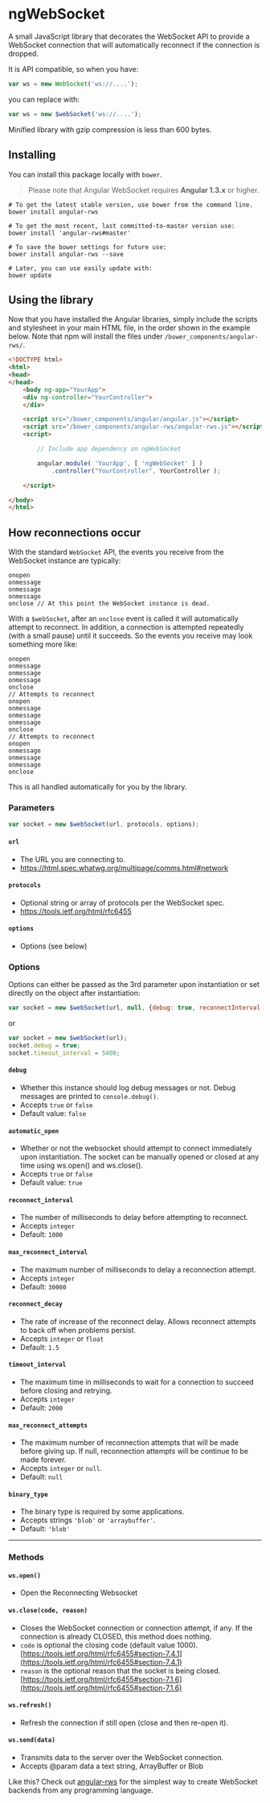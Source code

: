# ngWebSocket

A small JavaScript library that decorates the WebSocket API to provide a WebSocket connection that will automatically reconnect if the connection is dropped.

It is API compatible, so when you have:

```javascript
var ws = new WebSocket('ws://....');
```

you can replace with:

```javascript
var ws = new $webSocket('ws://....');
```

Minified library with gzip compression is less than 600 bytes.

## Installing

You can install this package locally with `bower`.

> Please note that Angular WebSocket requires **Angular 1.3.x** or higher.

```shell
# To get the latest stable version, use bower from the command line.
bower install angular-rws

# To get the most recent, last committed-to-master version use:
bower install 'angular-rws#master'

# To save the bower settings for future use:
bower install angular-rws --save

# Later, you can use easily update with:
bower update
```

## Using the library

Now that you have installed the Angular libraries, simply include the scripts and stylesheet in your main HTML file, in the order shown in the example below. Note that npm  will install the files under `/bower_components/angular-rws/`.

```html
<!DOCTYPE html>
<html>
<head>
</head>
    <body ng-app="YourApp">
    <div ng-controller="YourController">
    </div>

    <script src="/bower_components/angular/angular.js"></script>
    <script src="/bower_components/angular-rws/angular-rws.js"></script>
    <script>

        // Include app dependency on ngWebSocket

        angular.module( 'YourApp', [ 'ngWebSocket' ] )
            .controller("YourController", YourController );

    </script>

</body>
</html>
```

## How reconnections occur

With the standard `WebSocket` API, the events you receive from the WebSocket instance are typically:

    onopen
    onmessage
    onmessage
    onmessage
    onclose // At this point the WebSocket instance is dead.

With a `$webSocket`, after an `onclose` event is called it will automatically attempt to reconnect. In addition, a connection is attempted repeatedly (with a small pause) until it succeeds. So the events you receive may look something more like:

    onopen
    onmessage
    onmessage
    onmessage
    onclose
    // Attempts to reconnect
    onopen
    onmessage
    onmessage
    onmessage
    onclose
    // Attempts to reconnect
    onopen
    onmessage
    onmessage
    onmessage
    onclose

This is all handled automatically for you by the library.

### Parameters

```javascript
var socket = new $webSocket(url, protocols, options);
```

#### `url`

- The URL you are connecting to.
- <https://html.spec.whatwg.org/multipage/comms.html#network>

#### `protocols`

- Optional string or array of protocols per the WebSocket spec.
- <https://tools.ietf.org/html/rfc6455>

#### `options`

- Options (see below)

### Options

Options can either be passed as the 3rd parameter upon instantiation or set directly on the object after instantiation:

```javascript
var socket = new $webSocket(url, null, {debug: true, reconnectInterval: 3000});
```

or

```javascript
var socket = new $webSocket(url);
socket.debug = true;
socket.timeout_interval = 5400;
```

#### `debug`

- Whether this instance should log debug messages or not. Debug messages are printed to `console.debug()`.
- Accepts `true` or `false`
- Default value: `false`

#### `automatic_open`

- Whether or not the websocket should attempt to connect immediately upon instantiation. The socket can be manually opened or closed at any time using ws.open() and ws.close().
- Accepts `true` or `false`
- Default value: `true`

#### `reconnect_interval`

- The number of milliseconds to delay before attempting to reconnect.
- Accepts `integer`
- Default: `1000`

#### `max_reconnect_interval`

- The maximum number of milliseconds to delay a reconnection attempt.
- Accepts `integer`
- Default: `30000`

#### `reconnect_decay`

- The rate of increase of the reconnect delay. Allows reconnect attempts to back off when problems persist.
- Accepts `integer` or `float`
- Default: `1.5`

#### `timeout_interval`

- The maximum time in milliseconds to wait for a connection to succeed before closing and retrying.
- Accepts `integer`
- Default: `2000`

#### `max_reconnect_attempts`

- The maximum number of reconnection attempts that will be made before giving up. If null, reconnection attempts will be continue to be made forever.
- Accepts `integer` or `null`.
- Default: `null`

#### `binary_type`

- The binary type is required by some applications.
- Accepts strings `'blob'` or `'arraybuffer'`.
- Default: `'blob'`

---

### Methods

#### `ws.open()`

- Open the Reconnecting Websocket

#### `ws.close(code, reason)`

- Closes the WebSocket connection or connection attempt, if any. If the connection is already CLOSED, this method does nothing.
- `code` is optional the closing code (default value 1000). [https://tools.ietf.org/html/rfc6455#section-7.4.1](https://tools.ietf.org/html/rfc6455#section-7.4.1)
- `reason` is the optional reason that the socket is being closed. [https://tools.ietf.org/html/rfc6455#section-7.1.6](https://tools.ietf.org/html/rfc6455#section-7.1.6)

#### `ws.refresh()`

- Refresh the connection if still open (close and then re-open it).

#### `ws.send(data)`

- Transmits data to the server over the WebSocket connection.
- Accepts @param data a text string, ArrayBuffer or Blob

Like this? Check out [angular-rws](https://github.com/ajsb85/angular-rws) for the simplest way to create WebSocket backends from any programming language.
